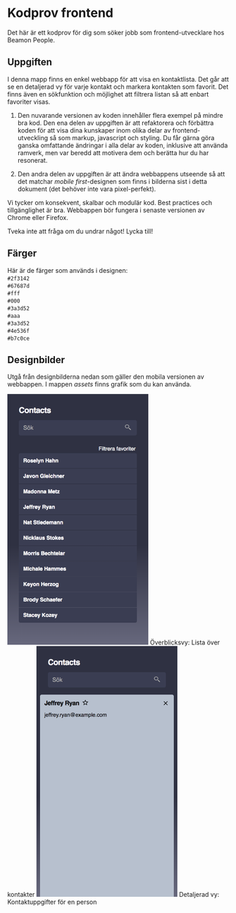Kodprov frontend
================
Det här är ett kodprov för dig som söker jobb som frontend-utvecklare hos Beamon People.  


Uppgiften
---------
I denna mapp finns en enkel webbapp för att visa en kontaktlista. Det går att se
en detaljerad vy för varje kontakt och markera kontakten som favorit. Det finns
även en sökfunktion och möjlighet att filtrera listan så att enbart favoriter visas.  

1. Den nuvarande versionen av koden innehåller flera exempel på mindre bra kod.
Den ena delen av uppgiften är att refaktorera och förbättra koden för att visa dina
kunskaper inom olika delar av frontend-utveckling så som markup, javascript och
styling.
Du får gärna göra ganska omfattande ändringar i alla delar av koden, inklusive
att använda ramverk, men var beredd att motivera dem och berätta hur du har resonerat.   

2. Den andra delen av uppgiften är att ändra webbappens utseende så att det matchar
_mobile first_-designen som finns i bilderna sist i detta dokument (det behöver
inte vara pixel-perfekt).  

Vi tycker om konsekvent, skalbar och modulär kod. Best practices och
tillgänglighet är bra.
Webbappen bör fungera i senaste versionen av Chrome eller Firefox.  

Tveka  inte  att  fråga  om  du  undrar  något!  Lycka  till!  


Färger
------
Här är de färger som används i designen:  
`#2f3142`  
`#67687d`  
`#fff`  
`#000`  
`#3a3d52`  
`#aaa`  
`#3a3d52`  
`#4e536f`  
`#b7c0ce`  


Designbilder
------------  

Utgå från designbilderna nedan som gäller den mobila versionen av webbappen.
I mappen _assets_ finns grafik som du kan använda.

<img src="assets/spec-list.png" alt="contact list" width="320">  
Överblicksvy: Lista över kontakter  

<img src="assets/spec-details.png" alt="contact details" width="320">  
Detaljerad vy: Kontaktuppgifter för en person
